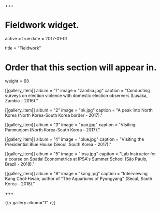 +++
# Fieldwork widget.
active = true
date = 2017-01-01

title = "Fieldwork"

# Order that this section will appear in.
weight = 68

[[gallery_item]]
album = "1"
image = "zambia.jpg"
caption = "Conducting surveys on election violence with domestic election observers (Lusaka, Zambia - 2016)."

[[gallery_item]]
album = "2"
image = "nk.jpg"
caption = "A peak into North Korea (North Korea-South Korea border - 2017)."

[[gallery_item]]
album = "3"
image = "pan.jpg"
caption = "Visiting Panmunjom (North Korea-South Korea - 2017)."

[[gallery_item]]
album = "4"
image = "blue.jpg"
caption = "Visiting the Presidential Blue House (Seoul, South Korea - 2017)."

[[gallery_item]]
album = "5"
image = "ipsa.jpg"
caption = "Lab Instructor for a course on Spatial Econometrics at IPSA's Summer School (São Paulo, Brazil - 2018)."

[[gallery_item]]
album = "6"
image = "kang.jpg"
caption = "Interviewing Kang Chol-Hwan; author of "The Aquariums of Pyongyang" (Seoul, South Korea - 2018)."

+++


{{< gallery album="1" >}}
